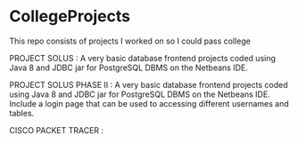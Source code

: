 # CollegeProjects
This repo consists of projects I worked on so I could pass college

PROJECT SOLUS : 
  A very basic database frontend projects coded using Java 8 and JDBC jar for PostgreSQL DBMS on the Netbeans IDE.
  
PROJECT SOLUS PHASE II : 
  A very basic database frontend projects coded using Java 8 and JDBC jar for PostgreSQL DBMS on the Netbeans IDE. 
  Include  a login page that can be used to accessing different usernames and tables.
  
CISCO PACKET TRACER : 
  
